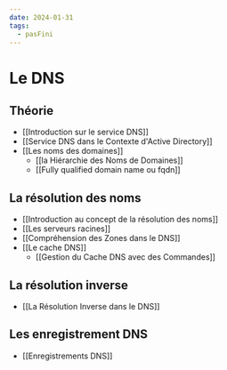 ```yaml
---
date: 2024-01-31
tags:
  - pasFini
---
```

# Le DNS
## Théorie
- [[Introduction sur le service DNS]]
- [[Service DNS dans le Contexte d'Active Directory]]
- [[Les noms des domaines]]
	- [[la Hiérarchie des Noms de Domaines]]
	- [[Fully qualified domain name ou fqdn]]
## La résolution des noms
- [[Introduction au concept de la résolution des noms]]
- [[Les serveurs racines]]
- [[Compréhension des Zones dans le DNS]]
- [[Le cache DNS]]
	- [[Gestion du Cache DNS avec des Commandes]]
## La résolution inverse
- [[La Résolution Inverse dans le DNS]]
## Les enregistrement DNS
- [[Enregistrements DNS]]